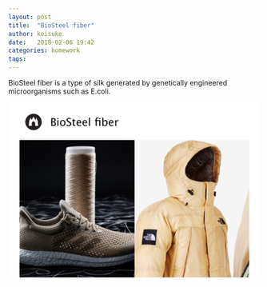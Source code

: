 ```yaml
---
layout: post
title:  "BioSteel fiber"
author: keisuke
date:   2018-02-06 19:42
categories: homework
tags:
---
```

BioSteel fiber is a type of silk generated by genetically engineered microorganisms such as E.coli.


![Image of BioSteel fiber](/images/biosteel_fiber.jpeg)

